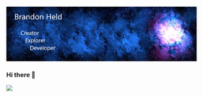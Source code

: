![Header](https://github.com/brandonheld/brandonheld/blob/main/githubprofile.jpg)
### Hi there 👋
![](https://img.shields.io/badge/<OS>-<Linux>-informational?style=flat&logo=<linux>&logoColor=white&color=2bbc8a)
<!--
**brandonheld/brandonheld** is a ✨ _special_ ✨ repository because its `README.md` (this file) appears on your GitHub profile.

Here are some ideas to get you started:

- 🔭 I’m currently working on ...
- 🌱 I’m currently learning ...
- 👯 I’m looking to collaborate on ...
- 🤔 I’m looking for help with ...
- 💬 Ask me about ...
- 📫 How to reach me: ...
- 😄 Pronouns: ...
- ⚡ Fun fact: ...
-->
